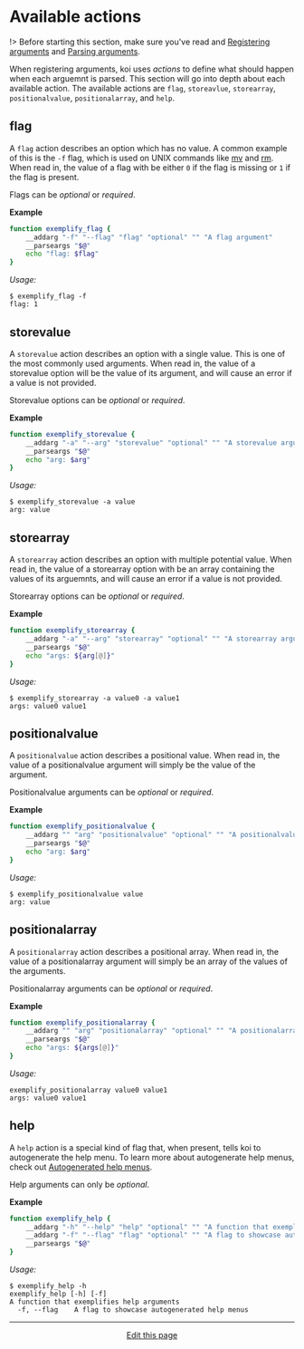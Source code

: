 # Available actions
!> Before starting this section, make sure you've read and [Registering arguments](/registering_arguments) and [Parsing arguments](/parsing_arguments).

When registering arguments, koi uses _actions_ to define what should happen when each arguemnt is parsed. This section will go into depth about each available action. The available actions are `flag`, `storeavlue`, `storearray`, `positionalvalue`, `positionalarray`, and `help`.

## flag
A `flag` action describes an option which has no value. A common example of this is the `-f` flag, which is used on UNIX commands like [mv](http://man7.org/linux/man-pages/man1/mv.1p.html) and [rm](http://man7.org/linux/man-pages/man1/rm.1p.html). When read in, the value of a flag with be either `0` if the flag is missing or `1` if the flag is present.

Flags can be _optional_ or _required_.

**Example**
```bash
function exemplify_flag {
	__addarg "-f" "--flag" "flag" "optional" "" "A flag argument"
	__parseargs "$@"
	echo "flag: $flag"
}
```
_Usage:_
```
$ exemplify_flag -f
flag: 1
```

## storevalue
A `storevalue` action describes an option with a single value. This is one of the most commonly used arguments. When read in, the value of a storevalue option will be the value of its argument, and will cause an error if a value is not provided.

Storevalue options can be _optional_ or _required_.

**Example**
```bash
function exemplify_storevalue {
	__addarg "-a" "--arg" "storevalue" "optional" "" "A storevalue argument"
	__parseargs "$@"
	echo "arg: $arg"
}
```
_Usage:_
```
$ exemplify_storevalue -a value
arg: value
```

## storearray
A `storearray` action describes an option with multiple potential value. When read in, the value of a storearray option with be an array containing the values of its arguemnts, and will cause an error if a value is not provided.

Storearray options can be _optional_ or _required_.

**Example**
```bash
function exemplify_storearray {
	__addarg "-a" "--arg" "storearray" "optional" "" "A storearray argument"
	__parseargs "$@"
	echo "args: ${arg[@]}"
}
```
_Usage:_
```
$ exemplify_storearray -a value0 -a value1
args: value0 value1
```

## positionalvalue
A `positionalvalue` action describes a positional value. When read in, the value of a positionalvalue argument will simply be the value of the argument.

Positionalvalue arguments can be _optional_ or _required_.

**Example**
```bash
function exemplify_positionalvalue {
	__addarg "" "arg" "positionalvalue" "optional" "" "A positionalvalue argument"
	__parseargs "$@"
	echo "arg: $arg"
}
```
_Usage:_
```
$ exemplify_positionalvalue value
arg: value
```

## positionalarray
A `positionalarray` action describes a positional array. When read in, the value of a positionalarray argument will simply be an array of the values of the arguments.

Positionalarray arguments can be _optional_ or _required_.

**Example**
```bash
function exemplify_positionalarray {
	__addarg "" "arg" "positionalarray" "optional" "" "A positionalarray argument"
	__parseargs "$@"
	echo "args: ${args[@]}"
}
```
_Usage:_
```
exemplify_positionalarray value0 value1
args: value0 value1
```

## help
A `help` action is a special kind of flag that, when present, tells koi to autogenerate the help menu. To learn more about autogenerate help menus, check out [Autogenerated help menus](/autogenerated_help_menus).

Help arguments can only be _optional_.

**Example**
```bash
function exemplify_help {
	__addarg "-h" "--help" "help" "optional" "" "A function that exemplifies help arguments"
	__addarg "-f" "--flag" "flag" "optional" "" "A flag to showcase autogenerated help menus"
	__parseargs "$@"
}
```
_Usage:_
```
$ exemplify_help -h
exemplify_help [-h] [-f]
A function that exemplifies help arguments
  -f, --flag    A flag to showcase autogenerated help menus
```

<hr>
<div style="text-align:center">
	<a class="edit-link" href="https://github.com/wcarhart/wcarhart.github.io/docs/available_actions.md" target="_blank"><i class="fas fa-edit"></i> Edit this page</a>
</div>
